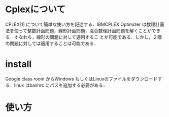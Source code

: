 # Cplexについて
CPLEX[1] について簡単な使い方を記述する．IBMCPLEX Optimizer は数理計画法を使って整数計画問題，線形計画問題，混合数理計画問題を解くことができる．すなわち，線形の問題に対して適用するこ
とが可能である．しかし，２階の問題に対しては適用することは可能である．

# install
Google class room からWindows もしくはLinuxのファイルをダウンロードする．linux はbashrc にパスを追加する必要がある．

# 使い方

